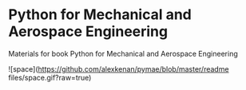 # Python for Mechanical and Aerospace Engineering
Materials for book Python for Mechanical and Aerospace Engineering


![space](https://github.com/alexkenan/pymae/blob/master/readme files/space.gif?raw=true)
